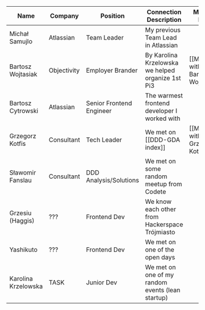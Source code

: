 
| Name                | Company     | Position                 | Connection Description                            | Meeting Page                        |
| -----------------   | ----------- | ------------------------ | ------                                            | ----------------------------------- |
| Michał Samujlo      | Atlassian   | Team Leader              | My previous Team Lead in Atlassian                |                                     |
| Bartosz Wojtasiak   | Objectivity | Employer Brander         | By Karolina Krzelowska we helped organize 1st Pi3 | [[Meetings with Bartosz Wojtasiak]] |
| Bartosz Cytrowski   | Atlassian   | Senior Frontend Engineer | The warmest frontend developer I worked with      |                                     |
| Grzegorz Kotfis     | Consultant  | Tech Leader              | We met on [[DDD-GDA index]]                       | [[Meetings with Grzegorz Kotfis]]   |
| Sławomir Fanslau    | Consultant  | DDD Analysis/Solutions   | We met on some random meetup from Codete          |                                     |
| Grzesiu (Haggis)    | ???         | Frontend Dev             | We know each other from Hackerspace Trójmiasto    |                                     |
| Yashikuto           | ???         | Frontend Dev             | We met on one of the open days                    |                                     |
| Karolina Krzelowska | TASK        | Junior Dev               | We met on one of my random events (lean startup)  |                                     |
